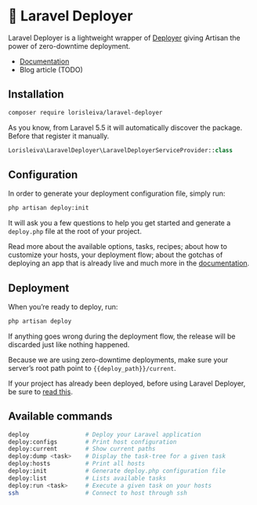 # 🚀 Laravel Deployer
Laravel Deployer is a lightweight wrapper of [Deployer](https://github.com/deployphp/deployer) giving Artisan the power of zero-downtime deployment.

* [Documentation](docs)
* Blog article (TODO)

## Installation

```bash
composer require lorisleiva/laravel-deployer
```

As you know, from Laravel 5.5 it will automatically discover the package. Before that register it manually.

```php
Lorisleiva\LaravelDeployer\LaravelDeployerServiceProvider::class
```

## Configuration
In order to generate your deployment configuration file, simply run:

```bash
php artisan deploy:init
```

It will ask you a few questions to help you get started and generate a `deploy.php` file at the root of your project.

Read more about the available options, tasks, recipes; about how to customize your hosts, your deployment flow; about the gotchas of deploying an app that is already live and much more in the [documentation](docs).

## Deployment
When you’re ready to deploy, run:

```bash
php artisan deploy
```

If anything goes wrong during the deployment flow, the release will be discarded just like nothing happened.

Because we are using zero-downtime deployments, make sure your server’s root path point to `{{deploy_path}}/current`.

If your project has already been deployed, before using Laravel Deployer, be sure to [read this](docs/first-deploy.md).

## Available commands

```bash
deploy                # Deploy your Laravel application
deploy:configs        # Print host configuration
deploy:current        # Show current paths
deploy:dump <task>    # Display the task-tree for a given task
deploy:hosts          # Print all hosts
deploy:init           # Generate deploy.php configuration file
deploy:list           # Lists available tasks
deploy:run <task>     # Execute a given task on your hosts
ssh                   # Connect to host through ssh
```